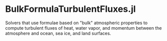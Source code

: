 # BulkFormulaTurbulentFluxes.jl

Solvers that use formulae based on "bulk" atmospheric properties to compute turbulent fluxes of heat, water vapor, and momentum between the atmosphere and ocean, sea ice, and land surfaces.
